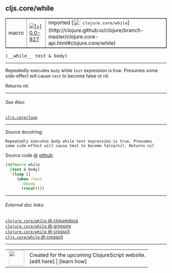 ## cljs.core/while



 <table border="1">
<tr>
<td>macro</td>
<td><a href="https://github.com/cljsinfo/cljs-api-docs/tree/0.0-927"><img valign="middle" alt="[+] 0.0-927" title="Added in 0.0-927" src="https://img.shields.io/badge/+-0.0--927-lightgrey.svg"></a> </td>
<td>
imported [<img height="24px" valign="middle" src="http://i.imgur.com/1GjPKvB.png"> <samp>clojure.core/while</samp>](http://clojure.github.io/clojure/branch-master/clojure.core-api.html#clojure.core/while)
</td>
</tr>
</table>


 <samp>
(__while__ test & body)<br>
</samp>

---

Repeatedly executes `body` while `test` expression is true. Presumes some
side-effect will cause `test` to become false or nil.

Returns nil.

---


###### See Also:

[`cljs.core/loop`](cljs.core_loop.md)<br>

---


Source docstring:

```
Repeatedly executes body while test expression is true. Presumes
some side-effect will cause test to become false/nil. Returns nil
```


Source code @ [github](https://github.com/clojure/clojure/blob/clojure-1.7.0-RC1/src/clj/clojure/core.clj#L6056-L6064):

```clj
(defmacro while
  [test & body]
  `(loop []
     (when ~test
       ~@body
       (recur))))
```

<!--
Repo - tag - source tree - lines:

 <pre>
clojure @ clojure-1.7.0-RC1
└── src
    └── clj
        └── clojure
            └── <ins>[core.clj:6056-6064](https://github.com/clojure/clojure/blob/clojure-1.7.0-RC1/src/clj/clojure/core.clj#L6056-L6064)</ins>
</pre>

-->

---



###### External doc links:

[`clojure.core/while` @ clojuredocs](http://clojuredocs.org/clojure.core/while)<br>
[`clojure.core/while` @ grimoire](http://conj.io/store/v1/org.clojure/clojure/1.7.0-beta3/clj/clojure.core/while/)<br>
[`clojure.core/while` @ crossclj](http://crossclj.info/fun/clojure.core/while.html)<br>
[`cljs.core/while` @ crossclj](http://crossclj.info/fun/cljs.core/while.html)<br>

---

 <table>
<tr><td>
<img valign="middle" align="right" width="48px" src="http://i.imgur.com/Hi20huC.png">
</td><td>
Created for the upcoming ClojureScript website.<br>
[edit here] | [learn how]
</td></tr></table>

[edit here]:https://github.com/cljsinfo/cljs-api-docs/blob/master/cljsdoc/cljs.core_while.cljsdoc
[learn how]:https://github.com/cljsinfo/cljs-api-docs/wiki/cljsdoc-files

<!--

This information was too distracting to show to readers, but I'll leave it
commented here since it is helpful to:

- pretty-print the data used to generate this document
- and show how to retrieve that data



The API data for this symbol:

```clj
{:description "Repeatedly executes `body` while `test` expression is true. Presumes some\nside-effect will cause `test` to become false or nil.\n\nReturns nil.",
 :ns "cljs.core",
 :name "while",
 :signature ["[test & body]"],
 :history [["+" "0.0-927"]],
 :type "macro",
 :related ["cljs.core/loop"],
 :full-name-encode "cljs.core_while",
 :source {:code "(defmacro while\n  [test & body]\n  `(loop []\n     (when ~test\n       ~@body\n       (recur))))",
          :title "Source code",
          :repo "clojure",
          :tag "clojure-1.7.0-RC1",
          :filename "src/clj/clojure/core.clj",
          :lines [6056 6064]},
 :full-name "cljs.core/while",
 :clj-symbol "clojure.core/while",
 :docstring "Repeatedly executes body while test expression is true. Presumes\nsome side-effect will cause test to become false/nil. Returns nil"}

```

Retrieve the API data for this symbol:

```clj
;; from Clojure REPL
(require '[clojure.edn :as edn])
(-> (slurp "https://raw.githubusercontent.com/cljsinfo/cljs-api-docs/catalog/cljs-api.edn")
    (edn/read-string)
    (get-in [:symbols "cljs.core/while"]))
```

-->
